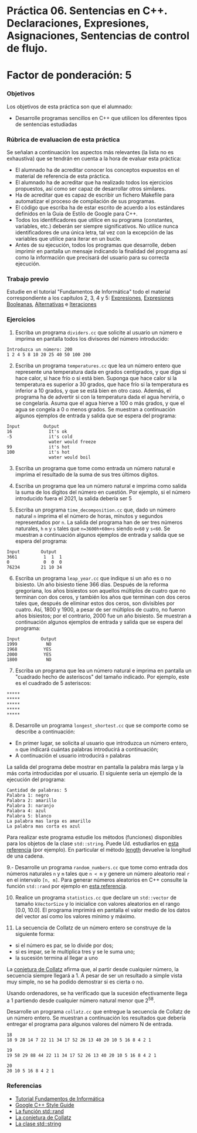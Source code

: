 # Práctica 06. Sentencias en C++. Declaraciones, Expresiones, Asignaciones, Sentencias de control de flujo. 

# Factor de ponderación: 5

### Objetivos
Los objetivos de esta práctica son que el alumnado:
* Desarrolle programas sencillos en C++ que utilicen los diferentes tipos de sentencias estudiadas

### Rúbrica de evaluacion de esta práctica
Se señalan a continuación los aspectos más relevantes (la lista no es exhaustiva)
que se tendrán en cuenta a la hora de evaluar esta práctica:
* El alumnado ha de acreditar conocer los conceptos expuestos en el material de referencia de esta práctica.
* El alumnado ha de acreditar que ha realizado todos los ejercicios propuestos, así como ser capaz de desarrollar otros similares.
* Ha de acreditar que es capaz de escribir un fichero Makefile para automatizar el proceso de compilación de sus programas.
* El código que escriba ha de estar escrito de acuerdo a los estándares definidos en la Guía de Estilo de Google para C++.
* Todos los identificadores que utilice en su programa (constantes, variables, etc.) deberán ser
  siempre significativos. No utilice nunca identificadores de una única letra, tal vez con la excepción de las
  variables que utilice para iterar en un bucle.
* Antes de su ejecución, todos los programas que desarrolle, deben imprimir en pantalla un
  mensaje indicando la finalidad del programa así como la información que precisará del usuario para su correcta ejecución.

### Trabajo previo
Estudie en el tutorial "Fundamentos de Informática" todo el material correspondiente a los capítulos 2, 3,
4 y 5:
[Expresiones](http://www.minidosis.org/#/temas/Cpp.Expresiones),
[Expresiones Booleanas](http://www.minidosis.org/#/temas/Cpp.ExpresionesBooleanas),
[Alternativas](http://www.minidosis.org/#/temas/Cpp.Alternativas)
e
[Iteraciones](http://www.minidosis.org/#/temas/Cpp.Iteraciones)

### Ejercicios 
1. Escriba un programa `dividers.cc` que solicite al usuario un número e imprima en pantalla todos los
divisores del número introducido:
```
Introduzca un número: 200
1 2 4 5 8 10 20 25 40 50 100 200
```

2. Escriba un programa `temperatures.cc` que lea un número entero que represente una temperatura dada en grados centígrados, 
y que diga si hace calor, si hace frío o si está bien. Suponga que hace calor si la temperatura es superior a 30 grados, 
que hace frío si la temperatura es inferior a 10 grados, y que se está bien en otro caso. 
Además, el programa ha de advertir si con la temperatura dada el agua herviría, o se congelaría.
Asuma que el agua hierve a 100 o más grados, y que el agua se congela a 0 o menos grados.
Se muestran a continuación algunos ejemplos de entrada y salida que se espera del programa:
```
Input         Output
16              It's ok
-5              it's cold
                water would freeze
99              it's hot
100             it's hot
                water would boil
```

3. Escriba un programa que tome como entrada un número natural e imprima el resultado de la suma de sus tres últimos dígitos.

4. Escriba un programa que lea un número natural e imprima como salida la suma de los dígitos del número en cuestión.
Por ejemplo, si el número introducido fuera el 2021, la salida debería ser 5

5. Escriba un programa `time_decomposition.cc` que, dado un número natural `n` imprima el el número de horas, minutos y segundos representados por `n`.
La salida del programa han de ser tres números naturales, `h` `m` y `s` tales que `n=3600h+60m+s` siendo `m<60` y `s<60`. 
Se muestran a continuación algunos ejemplos de entrada y salida que se espera del programa:
```
Input        Output
3661          1  1  1
0             0  0  0
76234        21 10 34
```

6. Escriba un programa `leap_year.cc` que indique si un año es o no bisiesto.
Un año bisiesto tiene 366 días.
Después de la reforma gregoriana, los años bisiestos son aquellos múltiplos de cuatro que no terminan con dos ceros,
y también los años que terminan con dos ceros tales que, después de eliminar estos dos ceros, son divisibles por cuatro.
Así, 1800 y 1900, a pesar de ser múltiplos de cuatro, no fueron años bisiestos; por el contrario, 2000 fue un año bisiesto.
Se muestran a continuación algunos ejemplos de entrada y salida que se espera del programa:
```
Input        Output
1999           NO
1968          YES
2000          YES
1800           NO
```

7. Escriba un programa que lea un número natural e imprima en pantalla un "cuadrado hecho de asteriscos" del tamaño indicado. 
Por ejemplo, este es el cuadrado de 5 asteriscos:
```
*****
*****
*****
*****
*****
```

8. Desarrolle un programa `longest_shortest.cc` que se comporte como se describe a continuación:
* En primer lugar, se solicita al usuario que introduzca un número entero, `n` que indicará cuántas palabras introducirá a continuación;
* A continuación el usuario introducirá `n` palabras

La salida del programa debe mostrar en pantalla la palabra más larga y la más corta introducidas por el usuario. El siguiente sería un ejemplo de la ejecución del programa:
```
Cantidad de palabras: 5
Palabra 1: negro
Palabra 2: amarillo
Palabra 3: naranjo
Palabra 4: azul
Palabra 5: blanco
La palabra mas larga es amarillo
La palabra mas corta es azul
```

Para realizar este programa estudie los métodos (funciones) disponibles para los objetos de la clase `std::string`. Puede Ud. estudiarlos en [esta referencia](http://www.cplusplus.com/reference/string/string/) (por ejemplo). En particular el método [length](http://www.cplusplus.com/reference/string/string/length/) devuelve la longitud de una cadena.

9.- Desarrolle un programa `random_numbers.cc` que tome como entrada dos números naturales `n` y `m` tales que `n < m` y genere
un número aleatorio real `r` en el intervalo `[n, m]`.
Para generar números aleatorios en C++ consulte la función `std::rand` por ejemplo en 
[esta referencia](https://en.cppreference.com/w/cpp/numeric/random/rand).


10. Realice un programa `statistics.cc` que declare un `std::vector` de tamaño `kVectorSize` y lo inicialice
con valores aleatorios en el rango [0.0, 10.0]. 
El programa imprimirá en pantalla el valor medio de los datos del vector así como los valores mínimo y máximo.

11. La secuencia de Collatz de un número entero se construye de la siguiente forma:
* si el número es par, se lo divide por dos;
* si es impar, se le multiplica tres y se le suma uno;
* la sucesión termina al llegar a uno

La [conjetura de Collatz](https://es.wikipedia.org/wiki/Conjetura_de_Collatz) afirma que, al partir desde cualquier número, la secuencia siempre llegará a 1. A pesar de ser un resultado a simple vista muy simple, no se ha podido demostrar si es cierta o no.

Usando ordenadores, se ha verificado que la sucesión efectivamente llega a 1 partiendo desde cualquier número natural menor que 2<sup>58</sup>.

Desarrolle un programa `collatz.cc` que entregue la secuencia de Collatz de un número entero.
Se muestran a continuación los resultados que debería entregar el programa para algunos valores del número N de entrada.

```
18
18 9 28 14 7 22 11 34 17 52 26 13 40 20 10 5 16 8 4 2 1
```
```
19
19 58 29 88 44 22 11 34 17 52 26 13 40 20 10 5 16 8 4 2 1
```
```
20
20 10 5 16 8 4 2 1
```

### Referencias
* [Tutorial Fundamentos de Informática](http://www.minidosis.org/#/cursos/FI)
* [Google C++ Style Guide](https://google.github.io/styleguide/cppguide.html)
* [La función std::rand](https://en.cppreference.com/w/cpp/numeric/random/rand)
* [La conjetura de Collatz](https://es.wikipedia.org/wiki/Conjetura_de_Collatz) 
* [La clase std::string](http://www.cplusplus.com/reference/string/string/)

